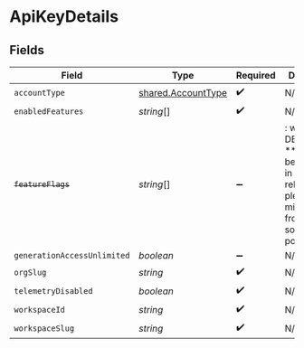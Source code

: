 # ApiKeyDetails


## Fields

| Field                                                                                                                   | Type                                                                                                                    | Required                                                                                                                | Description                                                                                                             |
| ----------------------------------------------------------------------------------------------------------------------- | ----------------------------------------------------------------------------------------------------------------------- | ----------------------------------------------------------------------------------------------------------------------- | ----------------------------------------------------------------------------------------------------------------------- |
| `accountType`                                                                                                           | [shared.AccountType](../../../sdk/models/shared/accounttype.md)                                                         | :heavy_check_mark:                                                                                                      | N/A                                                                                                                     |
| `enabledFeatures`                                                                                                       | *string*[]                                                                                                              | :heavy_check_mark:                                                                                                      | N/A                                                                                                                     |
| ~~`featureFlags`~~                                                                                                      | *string*[]                                                                                                              | :heavy_minus_sign:                                                                                                      | : warning: ** DEPRECATED **: This will be removed in a future release, please migrate away from it as soon as possible. |
| `generationAccessUnlimited`                                                                                             | *boolean*                                                                                                               | :heavy_minus_sign:                                                                                                      | N/A                                                                                                                     |
| `orgSlug`                                                                                                               | *string*                                                                                                                | :heavy_check_mark:                                                                                                      | N/A                                                                                                                     |
| `telemetryDisabled`                                                                                                     | *boolean*                                                                                                               | :heavy_check_mark:                                                                                                      | N/A                                                                                                                     |
| `workspaceId`                                                                                                           | *string*                                                                                                                | :heavy_check_mark:                                                                                                      | N/A                                                                                                                     |
| `workspaceSlug`                                                                                                         | *string*                                                                                                                | :heavy_check_mark:                                                                                                      | N/A                                                                                                                     |
